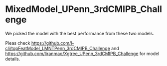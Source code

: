 # MixedModel_UPenn_3rdCMIPB_Challenge

We picked the model with the best performance from these two models. 

Pleas check https://github.com/l-cli/topFeatModel_LMNTPenn_3rdCMIPB_Challenge and https://github.com/liranmao/Xgtree_UPenn_3rdCMIPB_Challenge for model details. 
